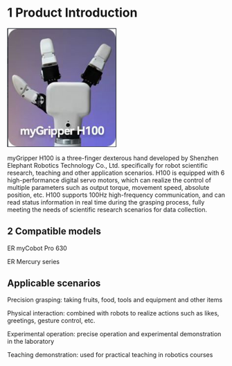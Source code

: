 # 1 Product Introduction

<img src="../img/myhand.png" width="50%" >

myGripper H100 is a three-finger dexterous hand developed by Shenzhen Elephant Robotics Technology Co., Ltd. specifically for robot scientific research, teaching and other application scenarios. H100 is equipped with 6 high-performance digital servo motors, which can realize the control of multiple parameters such as output torque, movement speed, absolute position, etc. H100 supports 100Hz high-frequency communication, and can read status information in real time during the grasping process, fully meeting the needs of scientific research scenarios for data collection.

## 2 Compatible models
ER myCobot Pro 630

ER Mercury series

## Applicable scenarios
Precision grasping: taking fruits, food, tools and equipment and other items

Physical interaction: combined with robots to realize actions such as likes, greetings, gesture control, etc.

Experimental operation: precise operation and experimental demonstration in the laboratory

Teaching demonstration: used for practical teaching in robotics courses